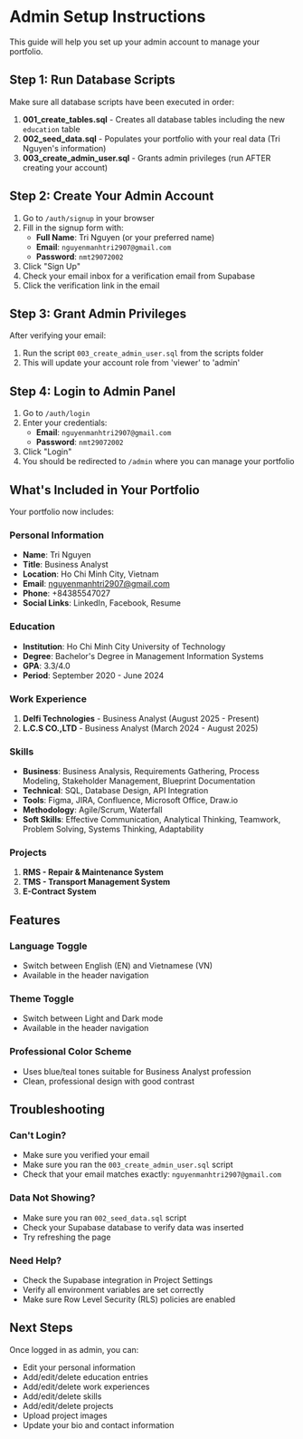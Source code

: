 # Admin Setup Instructions

This guide will help you set up your admin account to manage your portfolio.

## Step 1: Run Database Scripts

Make sure all database scripts have been executed in order:

1. **001_create_tables.sql** - Creates all database tables including the new `education` table
2. **002_seed_data.sql** - Populates your portfolio with your real data (Tri Nguyen's information)
3. **003_create_admin_user.sql** - Grants admin privileges (run AFTER creating your account)

## Step 2: Create Your Admin Account

1. Go to `/auth/signup` in your browser
2. Fill in the signup form with:
   - **Full Name**: Tri Nguyen (or your preferred name)
   - **Email**: `nguyenmanhtri2907@gmail.com`
   - **Password**: `nmt29072002`
3. Click "Sign Up"
4. Check your email inbox for a verification email from Supabase
5. Click the verification link in the email

## Step 3: Grant Admin Privileges

After verifying your email:

1. Run the script `003_create_admin_user.sql` from the scripts folder
2. This will update your account role from 'viewer' to 'admin'

## Step 4: Login to Admin Panel

1. Go to `/auth/login`
2. Enter your credentials:
   - **Email**: `nguyenmanhtri2907@gmail.com`
   - **Password**: `nmt29072002`
3. Click "Login"
4. You should be redirected to `/admin` where you can manage your portfolio

## What's Included in Your Portfolio

Your portfolio now includes:

### Personal Information
- **Name**: Tri Nguyen
- **Title**: Business Analyst
- **Location**: Ho Chi Minh City, Vietnam
- **Email**: nguyenmanhtri2907@gmail.com
- **Phone**: +84385547027
- **Social Links**: LinkedIn, Facebook, Resume

### Education
- **Institution**: Ho Chi Minh City University of Technology
- **Degree**: Bachelor's Degree in Management Information Systems
- **GPA**: 3.3/4.0
- **Period**: September 2020 - June 2024

### Work Experience
1. **Delfi Technologies** - Business Analyst (August 2025 - Present)
2. **L.C.S CO.,LTD** - Business Analyst (March 2024 - August 2025)

### Skills
- **Business**: Business Analysis, Requirements Gathering, Process Modeling, Stakeholder Management, Blueprint Documentation
- **Technical**: SQL, Database Design, API Integration
- **Tools**: Figma, JIRA, Confluence, Microsoft Office, Draw.io
- **Methodology**: Agile/Scrum, Waterfall
- **Soft Skills**: Effective Communication, Analytical Thinking, Teamwork, Problem Solving, Systems Thinking, Adaptability

### Projects
1. **RMS - Repair & Maintenance System**
2. **TMS - Transport Management System**
3. **E-Contract System**

## Features

### Language Toggle
- Switch between English (EN) and Vietnamese (VN)
- Available in the header navigation

### Theme Toggle
- Switch between Light and Dark mode
- Available in the header navigation

### Professional Color Scheme
- Uses blue/teal tones suitable for Business Analyst profession
- Clean, professional design with good contrast

## Troubleshooting

### Can't Login?
- Make sure you verified your email
- Make sure you ran the `003_create_admin_user.sql` script
- Check that your email matches exactly: `nguyenmanhtri2907@gmail.com`

### Data Not Showing?
- Make sure you ran `002_seed_data.sql` script
- Check your Supabase database to verify data was inserted
- Try refreshing the page

### Need Help?
- Check the Supabase integration in Project Settings
- Verify all environment variables are set correctly
- Make sure Row Level Security (RLS) policies are enabled

## Next Steps

Once logged in as admin, you can:
- Edit your personal information
- Add/edit/delete education entries
- Add/edit/delete work experiences
- Add/edit/delete skills
- Add/edit/delete projects
- Upload project images
- Update your bio and contact information
